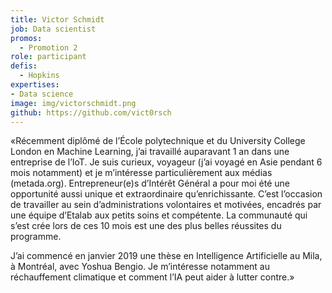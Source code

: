 ```yaml
---
title: Victor Schmidt
job: Data scientist
promos:
  - Promotion 2
role: participant
defis:
  - Hopkins
expertises:
- Data science
image: img/victorschmidt.png
github: https://github.com/vict0rsch
---
```


«Récemment diplômé de l’École polytechnique et du University College London en Machine Learning, j’ai travaillé auparavant 1 an dans une entreprise de l’IoT. Je suis curieux, voyageur (j’ai voyagé en Asie pendant 6 mois notamment) et je m’intéresse particulièrement aux médias (metada.org). Entrepreneur(e)s d’Intérêt Général a pour moi été une opportunité aussi unique et extraordinaire qu’enrichissante. C’est l’occasion de travailler au sein d’administrations volontaires et motivées, encadrés par une équipe d’Etalab aux petits soins et compétente. La communauté qui s’est crée lors de ces 10 mois est une des plus belles réussites du programme.

J’ai commencé en janvier 2019 une thèse en Intelligence Artificielle au Mila, à Montréal, avec Yoshua Bengio. Je m’intéresse notamment au réchauffement climatique et comment l’IA peut aider à lutter contre.»
